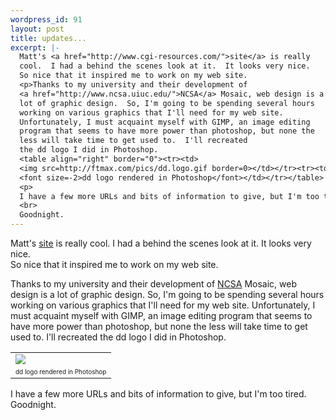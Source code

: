 ```yaml
--- 
wordpress_id: 91
layout: post
title: updates...
excerpt: |-
  Matt's <a href="http://www.cgi-resources.com/">site</a> is really 
  cool.  I had a behind the scenes look at it.  It looks very nice.  
  So nice that it inspired me to work on my web site.
  <p>Thanks to my university and their development of
  <a href="http://www.ncsa.uiuc.edu/">NCSA</a> Mosaic, web design is a 
  lot of graphic design.  So, I'm going to be spending several hours 
  working on various graphics that I'll need for my web site.  
  Unfortunately, I must acquaint myself with GIMP, an image editing 
  program that seems to have more power than photoshop, but none the 
  less will take time to get used to.  I'll recreated
  the dd logo I did in Photoshop.  
  <table align="right" border="0"><tr><td>
  <img src=http://ftmax.com/pics/dd.logo.gif border=0></td></tr><tr><td>
  <font size=-2>dd logo rendered in Photoshop</font></td></tr></table>
  <p>
  I have a few more URLs and bits of information to give, but I'm too tired.
  <br>
  Goodnight.
---
```

Matt's <a href="http://www.cgi-resources.com/">site</a> is really 
cool.  I had a behind the scenes look at it.  It looks very nice.  
So nice that it inspired me to work on my web site.
<p>Thanks to my university and their development of
<a href="http://www.ncsa.uiuc.edu/">NCSA</a> Mosaic, web design is a 
lot of graphic design.  So, I'm going to be spending several hours 
working on various graphics that I'll need for my web site.  
Unfortunately, I must acquaint myself with GIMP, an image editing 
program that seems to have more power than photoshop, but none the 
less will take time to get used to.  I'll recreated
the dd logo I did in Photoshop.  
<table align="right" border="0"><tr><td>
<img src=http://ftmax.com/pics/dd.logo.gif border=0></td></tr><tr><td>
<font size=-2>dd logo rendered in Photoshop</font></td></tr></table>
<p>
I have a few more URLs and bits of information to give, but I'm too tired.
<br>
Goodnight.
